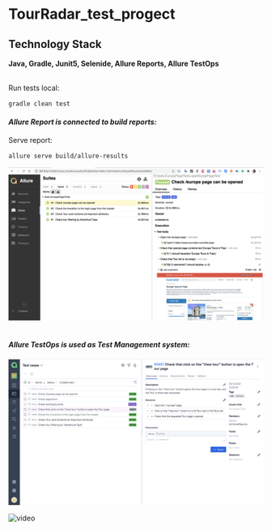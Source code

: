 # TourRadar_test_progect
## Technology Stack
**Java, Gradle, Junit5, Selenide, Allure Reports, Allure TestOps**
<br><br>

Run tests local:
```bash
gradle clean test
```

#### *Allure Report is connected to build reports:*
Serve report:
```bash
allure serve build/allure-results
```
![screenshot](images/AllureReport.png)
<br><br>
#### *Allure TestOps is used as Test Management system:*
![screenshot](images/AllureTestops.png)

![video](images/TestCasesAsCode.gif)